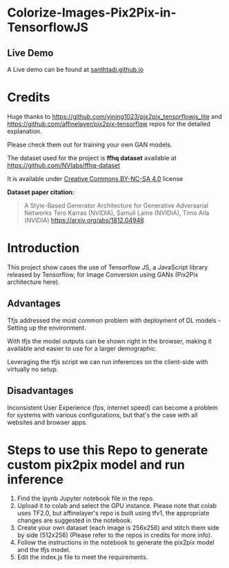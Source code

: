 # Colorize-Images-Pix2Pix-in-TensorflowJS

## Live Demo
A Live demo can be found at [santhtadi.github.io](https://santhtadi.github.io/Colorize-Images-Pix2Pix-in-TensorflowJS/)

# Credits
Huge thanks to https://github.com/yining1023/pix2pix_tensorflowjs_lite and 
https://github.com/affinelayer/pix2pix-tensorflow repos for the detailed explanation.

Please check them out for training your own GAN models.

The dataset used for the project is  **ffhq dataset** available at https://github.com/NVlabs/ffhq-dataset

It is available under [Creative Commons BY-NC-SA 4.0](https://creativecommons.org/licenses/by-nc-sa/4.0/) license

**Dataset paper citation:**

>A Style-Based Generator Architecture for Generative Adversarial Networks
Tero Karras (NVIDIA), Samuli Laine (NVIDIA), Timo Aila (NVIDIA)
https://arxiv.org/abs/1812.04948

# Introduction
This project show cases the use of Tensorflow JS, a JavaScript library released by Tensorflow, for Image Conversion using GANs (Pix2Pix architecture here).

## Advantages
Tfjs addressed the most common problem with deployment of DL models - Setting up the environment.

With tfjs the model outputs can be shown right in the browser, making it available and easier to use for a larger demographic.

Leveraging the tfjs script we can run inferences on the client-side with virtually no setup.

## Disadvantages
Inconsistent User Experience (fps, internet speed) can become a problem for systems with various configurations, but that's the case with all websites and browser apps.

# Steps to use this Repo to generate custom pix2pix model and run inference

1. Find the ipynb Jupyter notebook file in the repo.
2. Upload it to colab and select the GPU instance. Please note that colab uses TF2.0, but affinelayer's repo is built using tfv1, the appropriate changes are suggested in the notebook.
3. Create your own dataset (each image is 256x256) and stitch them side by side (512x256) (Please refer to the repos in credits for more info).
4. Follow the instructions in the notebook to generate the pix2pix model and the tfjs model.
5. Edit the index.js file to meet the requirements.



